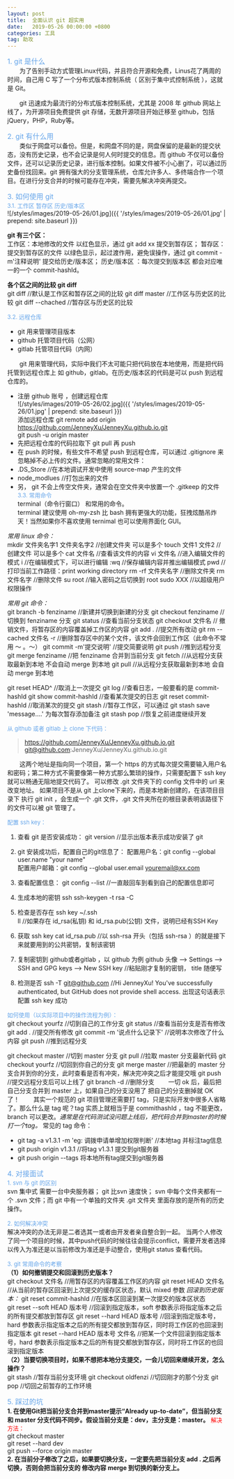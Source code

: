 ```yaml
---
layout: post
title:  全面认识 git 超实用 
date:   2019-05-26 00:00:00 +0800
categories: 工具
tag: 助攻
---
```


<font color="#65A5EA" size="3">1. git 是什么</font>  
&emsp;&emsp;为了告别手动方式管理Linux代码，并且符合开源和免费，Linus花了两周的时间，自己用 C 写了一个分布式版本控制系统（ 区别于集中式控制系统 ），这就是 Git。

&emsp;&emsp;git 迅速成为最流行的分布式版本控制系统，尤其是 2008 年 github 网站上线了，为开源项目免费提供 git 存储，无数开源项目开始迁移至 github，包括 jQuery，PHP，Ruby等。

<font color="#65A5EA" size="3">2. git 有什么用</font>  
&emsp;&emsp;类似于网盘可以备份。但是，和网盘不同的是，网盘保留的是最新的提交状态，没有历史记录，也不会记录是何人何时提交的信息。而 github 不仅可以备份文件，还可以记录历史记录，进行版本控制。如果文件被不小心删了，可以通过历史备份找回来。git 拥有强大的分支管理系统，仓库允许多人、多终端合作一个项目。在进行分支合并的时候可能存在冲突，需要先解决冲突再提交。

<font color="#65A5EA" size="3">3. 如何使用 git</font>    
<font color="#65A5EA" size="2">3.1. 工作区 暂存区 历史/版本区</font>  
![/styles/images/2019-05-26/01.jpg]({{ '/styles/images/2019-05-26/01.jpg' | prepend: site.baseurl  }})

**git 有三个区：**  
工作区：本地修改的文件 以红色显示，通过 git add xx 提交到暂存区；
暂存区：提交到暂存区的文件 以绿色显示，起过渡作用，避免误操作，通过 git commit -m'注释说明' 提交给历史/版本区；
历史/版本区 ：每次提交到版本区 都会对应唯一的一个 commit-hashId。

**各个区之间的比较 git diff**  
git diff //默认是工作区和暂存区之间的比较
git diff master //工作区与历史区的比较
git diff --chached //暂存区与历史区的比较

<font color="#65A5EA" size="2">3.2. 远程仓库</font>  
* git 用来管理项目版本
* github 托管项目代码（公网）
* gitlab 托管项目代码（内网）  

&emsp;&emsp;git 用来管理代码，实际中我们不太可能只把代码放在本地使用，而是把代码托管到远程仓库上 如 github，gitlab。在历史/版本区的代码是可以 push 到远程仓库的。  
* 注册 github 账号 ，创建远程仓库  
![/styles/images/2019-05-26/02.jpg]({{ '/styles/images/2019-05-26/01.jpg' | prepend: site.baseurl  }})    
添加远程仓库 git remote add origin https://github.com/JenneyXu/JenneyXu.github.io.git  
git push -u origin master  
* 先把远程仓库的代码拉取下 git pull 再 push
* 在 push 的时候，有些文件不希望 push 到远程仓库，可以通过 .gitignore 来忽略掉不必上传的文件。通常忽略的常用文件：
* .DS_Store  //在本地调试开发中使用 source-map 产生的文件
* node_modlues  //打包出来的文件  
* 另， git 不会上传空文件夹，通常会在空文件夹中放置一个 .gitkeep 的文件  
<font color="#65A5EA" size="2">3.3. 常用命令</font>  
terminal（命令行窗口） 和常用的命令。  
terminal 建议使用 oh-my-zsh 比 bash 拥有更强大的功能，狂拽炫酷吊炸天！当然如果你不喜欢使用 ternimal 也可以使用界面化 GUI。 

*常用 linux 命令：*    
mkdir 文件夹名字1 文件夹名字2 //创建文件夹 可以是多个
touch 文件1 文件2 //创建文件 可以是多个
cat  文件名  //查看该文件的内容
vi 文件名  //进入编辑文件的模式
i  //在编辑模式下，可以进行编辑
:wq  //保存编辑内容并推出编辑模式
pwd //打印当前工作路径：print working directory 
rm -rf 文件夹名字  //删除文件夹
rm 文件名字  //删除文件
su root //输入密码之后切换到 root 
sudo XXX //以超级用户权限操作

*常用 git 命令：*    
git branch -b fenziname  //新建并切换到新建的分支
git checkout fenziname  //切换到 fenziname 分支
git status //查看当前分支状态
git checkout 文件名  // 撤销文件，将暂存区的内容覆盖掉工作区的内容
git add .  //提交所有改动
git rm --cached 文件名 -r //删除暂存区中的某个文件，该文件会回到工作区（此命令不常用 ～ 。～）
git commit -m'提交说明'  //提交简要说明
git push  //推到远程分支
git merge fenziname //把 fenziname 合并到当前分支
git fetch  //从远程分支获取最新到本地 不会自动 merge 到本地
git pull  //从远程分支获取最新到本地 会自动 merge 到本地

git reset HEAD^ //取消上一次提交
git log  //查看日志，一般要看的是 commit-hashId
git show commit-hashId //查看某次提交的日志
git reset commit-hashId //取消某次的提交
git stash  //暂存工作区，可以通过 git stash save 'message....' 为每次暂存添加备注
git stash pop //恢复之前进度继续开发

<font color="#65A5EA" size="2"> 从 github 或者 gitlab 上 clone 下代码：</font>  
> https://github.com/JenneyXu/JenneyXu.github.io.git
> git@github.com:JenneyXu/JenneyXu.github.io.git

&emsp;&emsp;这两个地址是指向同一个项目，第一个 https 的方式每次提交需要输入用户名和密码；第二种方式不需要像第一种方式那么繁琐的操作，只需要配置下 ssh key 就可以畅通无阻地提交代码了。 可以修改 .git 文件夹下的 config 文件中的 url 来改变地址。
如果项目不是从 git 上clone下来的，而是本地新创建的，在该项目目录下 执行 git init ，会生成一个 .git 文件，.git 文件夹所在的根目录表明该路径下的文件可以被 git 管理了。

<font color="#65A5EA" size="2"> 配置 ssh key：</font>  

1. 查看 git 是否安装成功：
git version  //显示出版本表示成功安装了 git

2. git 安装成功后，配置自己的git信息了：
配置用户名：git config --global user.name "your name"  
配置用户邮箱：git config --global user.email youremail@xx.com

3. 查看配置信息：
git config --list  //一直敲回车到看到自己的配置信息即可

4. 生成本地的密钥 ssh
ssh-keygen -t rsa -C

5. 检查是否存在 ssh key
~/.ssh  
ll  //如果存在 id_rsa(私钥) 和 id_rsa.pub(公钥) 文件，说明已经有SSH Key

6. 获取 ssh key
cat id_rsa.pub  //以 ssh-rsa 开头（包括 ssh-rsa ）的就是接下来就要用到的公共密钥，复制该密钥

7. 复制密钥到 github或者gitlab ，以 github 为例
github 头像 --> Settings --> SSH and GPG keys --> New SSH key  //粘贴刚才复制的密钥， title 随便写

8. 检测是否
ssh -T git@github.com  //Hi JenneyXu! You've successfully authenticated, but GitHub does not provide shell access. 出现这句话表示配置 ssh key 成功

<font color="#65A5EA" size="2"> 如何使用（以实际项目中的操作流程为例）：</font>  
git checkout yourfz  //切到自己的工作分支
git status  //查看当前分支是否有修改
git add . //提交所有修改
git commit -m '说点什么记录下' //说明本次修改了什么内容
git push  //推到远程分支

git checkout master  //切到 master 分支
git pull  //拉取 master 分支最新代码
git checkout yourfz  //切回到你自己的分支
git merge master  //把最新的 master 分支合并到你的分支，此时查看是否有冲突，解决完冲突之后才能提交哦
git push  //提交远程分支后可以上线了 
git branch -d  //删除分支
&emsp;&emsp;一切 ok 后，最后把自己分支合并到 master 上，如果自己的分支没用了 把自己的分支删掉就 OK 了！
&emsp;&emsp;其实一个规范的 git 项目管理还需要打 tag，只是实际开发中很多人省略了。那么什么是 tag 呢？tag 实质上就相当于是 commithashId ，tag 不能更改，branch 可以更改。*通常是在代码测试没问题上线后，把代码合并到master的时候打一个tag。*  常见的 tag 命令：  
* git tag -a v1.3.1 -m 'eg: 调拨申请单增加权限判断' //本地tag 并标注tag信息
* git push origin v1.3.1 //将tag v1.3.1 提交到git服务器
* git push origin --tags 将本地所有tag提交到git服务器

<font color="#65A5EA" size="3">4. 对接面试</font>  
<font color="#65A5EA" size="2"> 1. svn 与 git 的区别 </font>  
svn 集中式 需要一台中央服务器；
git 比svn 速度快；
svn 中每个文件夹都有一个 .svn 文件；而 git 中有一个单独的文件夹 .git 文件夹 里面存放的是所有的历史操作。

<font color="#65A5EA" size="2"> 2. 如何解决冲突 </font>      
解决冲突的办法无非是二者选其一或者由开发者亲自整合到一起。
当两个人修改了同一个项目的时候，其中push代码的时候往往会提示conflict，需要开发者选择以传入为准还是以当前修改为准还是手动整合，使用git status 查看代码。

<font color="#65A5EA" size="2"> 3. git 常用命令的考察 </font>       
**（1）如何撤销提交和回滚到历史版本？**  
git checkout 文件名 //用暂存区的内容覆盖工作区的内容
git reset HEAD 文件名 //从当前的暂存区回滚到上次提交的缓存区状态，默认 mixed 参数
*回滚到历史版本：* 
git reset commit-hashId  //在版本区回滚到某一次提交的版本区状态  
git reset --soft HEAD 版本号 //回滚到指定版本，soft 参数表示将指定版本之后的所有提交都放到暂存区
git reset --hard HEAD 版本号  //回滚到指定版本号，hard 参数表示指定版本之后的所有提交都放到暂存区，同时将工作区的也回滚到指定版本
git reset --hard HEAD 版本号 文件名  //把某一个文件回滚到指定版本号，hard 参数表示指定版本之后的所有提交都放到暂存区，同时将工作区的也回滚到指定版本  
**（2）当要切换项目时，如果不想把本地分支提交，一会儿切回来继续开发，怎么操作？**  
git stash  //暂存当前分支环境
git checkout oldfenzi //切回刚才的那个分支
git pop  //切回之前暂存的工作环境

<font color="#65A5EA" size="3">5. 踩过的坑</font>  
**1. 在使用Git把当前分支合并到master提示“Already up-to-date”，但当前分支和 master 分支代码不同步。假设当前分支是：dev，主分支是：master。**
<font color="red" size="2">解决方法：</font>  
git checkout master  
git reset --hard dev  
git push --force origin master  
**2. 在当前分子修改了之后，如果要切换分支，一定要先把当前分支 add . 之后再切换，否则会把当前分支的 修改内容 merge 到切换的新分支上。**